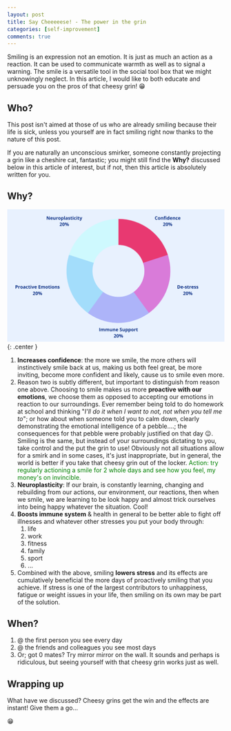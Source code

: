 ```yaml
---
layout: post
title: Say Cheeeeese! - The power in the grin
categories: [self-improvement]
comments: true
---
```

Smiling is an expression not an emotion. It is just as much an action as a reaction. It can be used to communicate warmth as well as to signal a warning. The smile is a versatile tool in the social tool box that we might unknowingly neglect. In this article, I would like to both educate and persuade you on the pros of that cheesy grin! 😁

## Who?

This post isn't aimed at those of us who are already smiling because their life is sick, unless you yourself are in fact smiling right now thanks to the nature of this post. 

If you are naturally an unconscious smirker, someone constantly projecting a grin like a cheshire cat, fantastic; you might still find the **Why?** discussed below in this article of interest, but if not, then this article is absolutely written for you.

## Why?

![5 reasons to smile pie diagram](/assets/images/power-of-grin-piediagram.jpeg){: .center }

1. **Increases confidence**: the more we smile, the more others will instinctively smile back at us, making us both feel great, be more inviting, become more confident and likely, cause us to smile even more.
2. Reason two is subtly different, but important to distinguish from reason one above. Choosing to smile makes us more **proactive with our emotions**, we choose them as opposed to accepting our emotions in reaction to our surroundings. Ever remember being told to do homework at school and thinking "*I'll do it when I want to not, not when you tell me to*"; or how about when someone told you to calm down, clearly demonstrating the emotional intelligence of a pebble....; the consequences for that pebble were probably justified on that day 😉. 
Smiling is the same, but instead of your surroundings dictating to you, take control and the put the grin to use! Obviously not all situations allow for a smirk and in some cases, it's just inappropriate, but in general, the world is better if you take that cheesy grin out of the locker. <span style="color: green;">Action: try regularly actioning a smile for 2 whole days and see how you feel, my money's on invincible.</span>
1. **Neuroplasticity**: If our brain, is constantly learning, changing and rebuilding from our actions, our environment, our reactions, then when we smile, we are learning to be look happy and almost trick ourselves into being happy whatever the situation. Cool!
2. **Boosts immune system** & health in general to be better able to fight off illnesses and whatever other stresses you put your body through:
    1. life
    2. work
    3. fitness
    4. family
    5. sport
    6. ...
3. Combined with the above, smiling **lowers stress** and its effects are cumulatively beneficial the more days of proactively smiling that you achieve. If stress is one of the largest contributors to unhappiness, fatigue or weight issues in your life, then smiling on its own may be part of the solution.

## When?

1. @ the first person you see every day
2. @ the friends and colleagues you see most days
3. Or; got 0 mates? Try mirror mirror on the wall. It sounds and perhaps is ridiculous, but seeing yourself with that cheesy grin works just as well.

## Wrapping up

What have we discussed? Cheesy grins get the win and the effects are instant! Give them a go...

😁